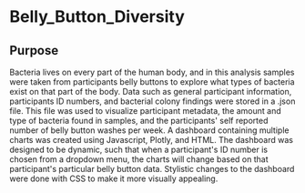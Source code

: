 # Belly_Button_Diversity

## Purpose
Bacteria lives on every part of the human body, and in this analysis samples were taken from participants belly buttons to explore what types of bacteria exist on that part of the body.  Data such as general participant information, participants ID numbers, and bacterial colony findings were stored in a .json file.  This file was used to visualize participant metadata, the amount and type of bacteria found in samples, and the participants' self reported number of belly button washes per week.  A dashboard containing multiple charts was created using Javascript, Plotly, and HTML.  The dashboard was designed to be dynamic, such that when a participant's ID number is chosen from a dropdown menu, the charts will change based on that participant's particular belly button data.  Stylistic changes to the dashboard were done with CSS to make it more visually appealing.
